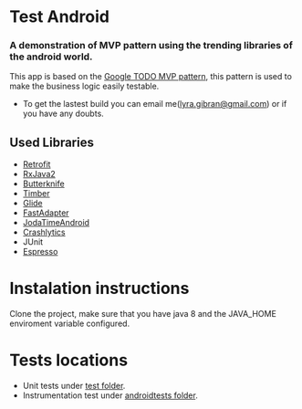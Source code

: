 # Test Android

### A demonstration of MVP pattern using the trending libraries of the android world.
 
This app is based on the [Google TODO MVP pattern](https://github.com/googlesamples/android-architecture/tree/todo-mvp-rxjava), this pattern is used to make the business logic easily testable.
- To get the lastest build you can email me(<lyra.gibran@gmail.com>) or if you have any doubts.


## Used Libraries
- [Retrofit](http://square.github.io/retrofit)
- [RxJava2](https://github.com/ReactiveX/RxJava)
- [Butterknife](https://github.com/JakeWharton/butterknife)
- [Timber](https://github.com/JakeWharton/timber)
- [Glide](https://github.com/bumptech/glide)
- [FastAdapter](https://github.com/mikepenz/FastAdapter)
- [JodaTimeAndroid](https://github.com/dlew/joda-time-android)
- [Crashlytics](https://try.crashlytics.com)
- JUnit
- [Espresso](https://developer.android.com/training/testing/espresso/index.html)

# Instalation instructions
 Clone the project, make sure that you have java 8 and the JAVA_HOME enviroment variable configured.
 
 # Tests locations
 - Unit tests under [test folder](https://github.com/GibranLyra/test_android/tree/master/app/src/androidTest/java/gibran/com/br/zaptest).
 - Instrumentation test under [androidtests folder](https://github.com/GibranLyra/test_android/tree/master/app/src/androidTest/java/gibran/com/br/zaptest).


 

